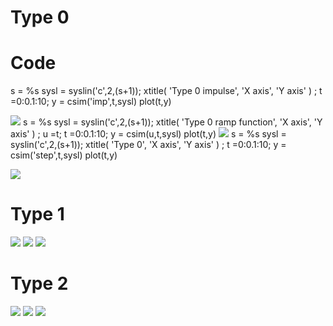 # Type 0
<h1> Code </h1>
s = %s
sysl = syslin('c',2,(s+1));
xtitle( 'Type 0 impulse', 'X axis', 'Y axis' ) ;
t =0:0.1:10;
y = csim('imp',t,sysl)
plot(t,y)


![](type_0_imp.png)
s = %s
sysl = syslin('c',2,(s+1));
xtitle( 'Type 0 ramp function', 'X axis', 'Y axis' ) ;
u =t;
t =0:0.1:10;
y = csim(u,t,sysl)
plot(t,y)
![](type_0_ramp.png)
s = %s
sysl = syslin('c',2,(s+1));
xtitle( 'Type 0', 'X axis', 'Y axis' ) ;
t =0:0.1:10;
y = csim('step',t,sysl)
plot(t,y)

![](type_0_step.png)





# Type 1
![](type_1_imp.png)
![](type_1_ramp.png)
![](type_1_step.png)

# Type 2
![](type_2_imp.png)
![](type_2_ramp.png)
![](type_2_step.png)

